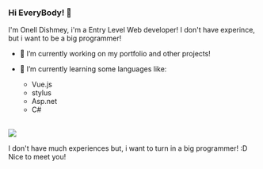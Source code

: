 ### Hi EveryBody! 👋

<!--
**On3l7d15h/On3l7d15h** is a ✨ _special_ ✨ repository because its `README.md` (this file) appears on your GitHub profile.

Here are some ideas to get you started:

- 🔭 I’m currently working on ...
- 🌱 I’m currently learning ...
- 👯 I’m looking to collaborate on ...
- 🤔 I’m looking for help with ...
- 💬 Ask me about ...
- 📫 How to reach me: ...
- 😄 Pronouns: ...
- ⚡ Fun fact: ...
-->

I'm Onell Dishmey, i'm a Entry Level Web developer! I don't have experince, but i want to be a big programmer!

  - 🔭 I’m currently working on my portfolio and other projects!
  - 🌱 I’m currently learning some languages like:
    
    - Vue.js
    - stylus
    - Asp.net
    - C#

<br>
<a href="https://github.com/anuraghazra/github-readme-stats">
  <!-- Change the `github-readme-stats.anuraghazra1.vercel.app` to `github-readme-stats.vercel.app`  -->
  <img align="center" src="https://github-readme-stats.anuraghazra1.vercel.app/api/top-langs/?username=On3l7d15h&layout=compact&theme=material-palenight" />
</a>
<br>


I don't have much experiences but, i want to turn in a big programmer! :D
Nice to meet you!
